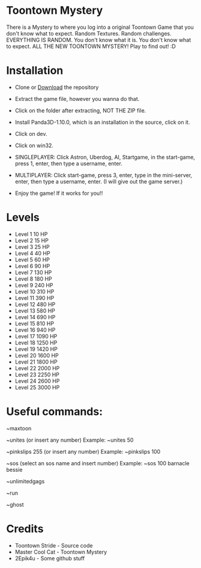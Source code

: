 # Toontown Mystery
There is a Mystery to where you log into a original Toontown Game that you don't know what to expect.
Random Textures.
Random challenges.
EVERYTHING IS RANDOM.
You don't know what it is.
You don't know what to expect.
ALL THE NEW TOONTOWN MYSTERY!
Play to find out! :D


# Installation
* Clone or [Download](https://github.com/Toontown-Mystery/Toontown-Mystery/archive/master.zip) the repository

* Extract the game file, however you wanna do that.

* Click on the folder after extracting, NOT THE ZIP file.

* Install Panda3D-1.10.0, which is an installation in the source, click on it.

* Click on dev.

* Click on win32.

* SINGLEPLAYER: Click Astron, Uberdog, AI, Startgame, in the start-game, press 1, enter, then type a username, enter.

* MULTIPLAYER: Click start-game, press 3, enter, type in the mini-server, enter, then type a username, enter. (I will give out the game server.)

* Enjoy the game! If it works for you!!

# Levels
* Level 1 10 HP
* Level 2 15 HP
* Level 3 25 HP
* Level 4 40 HP
* Level 5 60 HP
* Level 6 90 HP
* Level 7 130 HP
* Level 8 180 HP
* Level 9 240 HP
* Level 10 310 HP
* Level 11 390 HP
* Level 12 480 HP
* Level 13 580 HP
* Level 14 690 HP
* Level 15 810 HP
* Level 16 940 HP
* Level 17 1090 HP
* Level 18 1250 HP
* Level 19 1420 HP
* Level 20 1600 HP
* Level 21 1800 HP
* Level 22 2000 HP
* Level 23 2250 HP
* Level 24 2600 HP
* Level 25 3000 HP




# Useful commands:

~maxtoon

~unites (or insert any number) Example: ~unites 50

~pinkslips 255 (or insert any number) Example: ~pinkslips 100

~sos (select an sos name and insert number) Example: ~sos 100 barnacle bessie

~unlimitedgags

~run

~ghost

# Credits
* Toontown Stride - Source code
* Master Cool Cat - Toontown Mystery
* 2Epik4u - Some github stuff

